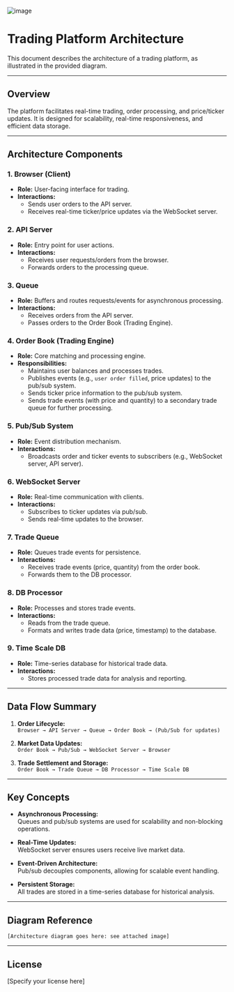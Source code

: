 

![image](https://github.com/user-attachments/assets/d64d1d21-3459-416f-92d1-2d0027cea670)



# Trading Platform Architecture

This document describes the architecture of a trading platform, as illustrated in the provided diagram.

---

## Overview

The platform facilitates real-time trading, order processing, and price/ticker updates. It is designed for scalability, real-time responsiveness, and efficient data storage.

---

## Architecture Components

### 1. Browser (Client)
- **Role:** User-facing interface for trading.
- **Interactions:**  
  - Sends user orders to the API server.
  - Receives real-time ticker/price updates via the WebSocket server.

### 2. API Server
- **Role:** Entry point for user actions.
- **Interactions:**  
  - Receives user requests/orders from the browser.
  - Forwards orders to the processing queue.

### 3. Queue
- **Role:** Buffers and routes requests/events for asynchronous processing.
- **Interactions:**  
  - Receives orders from the API server.
  - Passes orders to the Order Book (Trading Engine).

### 4. Order Book (Trading Engine)
- **Role:** Core matching and processing engine.
- **Responsibilities:**
  - Maintains user balances and processes trades.
  - Publishes events (e.g., `user order filled`, price updates) to the pub/sub system.
  - Sends ticker price information to the pub/sub system.
  - Sends trade events (with price and quantity) to a secondary trade queue for further processing.

### 5. Pub/Sub System
- **Role:** Event distribution mechanism.
- **Interactions:**
  - Broadcasts order and ticker events to subscribers (e.g., WebSocket server, API server).

### 6. WebSocket Server
- **Role:** Real-time communication with clients.
- **Interactions:**
  - Subscribes to ticker updates via pub/sub.
  - Sends real-time updates to the browser.

### 7. Trade Queue
- **Role:** Queues trade events for persistence.
- **Interactions:**
  - Receives trade events (price, quantity) from the order book.
  - Forwards them to the DB processor.

### 8. DB Processor
- **Role:** Processes and stores trade events.
- **Interactions:**
  - Reads from the trade queue.
  - Formats and writes trade data (price, timestamp) to the database.

### 9. Time Scale DB
- **Role:** Time-series database for historical trade data.
- **Interactions:**
  - Stores processed trade data for analysis and reporting.

---

## Data Flow Summary

1. **Order Lifecycle:**  
   `Browser → API Server → Queue → Order Book → (Pub/Sub for updates)`

2. **Market Data Updates:**  
   `Order Book → Pub/Sub → WebSocket Server → Browser`

3. **Trade Settlement and Storage:**  
   `Order Book → Trade Queue → DB Processor → Time Scale DB`

---

## Key Concepts

- **Asynchronous Processing:**  
  Queues and pub/sub systems are used for scalability and non-blocking operations.

- **Real-Time Updates:**  
  WebSocket server ensures users receive live market data.

- **Event-Driven Architecture:**  
  Pub/sub decouples components, allowing for scalable event handling.

- **Persistent Storage:**  
  All trades are stored in a time-series database for historical analysis.

---

## Diagram Reference

```
[Architecture diagram goes here: see attached image]
```

---

## License

[Specify your license here]

